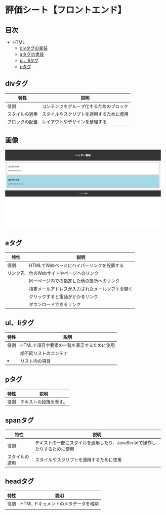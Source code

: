 # 評価シート【フロントエンド】

## 目次
- HTML
    - [divタグの実装](#user-content-divタグ)
    - [aタグの実装](#user-content-aタグ)
    - [ul、liタグ](#user-content-ul、liタグ)
    - [pタグ](#user-content-p、pタグ)

## divタグ
| 特性 | 説明 |
|------|------|
| 役割 | コンテンツをグループ化するためのブロック |
| スタイルの適用 | スタイルやスクリプトを適用するために使用 |
| ブロックの配置 | レイアウトやデザインを整理する |

## 画像
![divデモ画像](images/div-demo.png)

## aタグ
| 特性 | 説明 |
|------|------|
| 役割 | HTMLでWebページにハイパーリンクを設置する |
| リンク先 | 他のWebサイトやページへのリンク |
| | 同一ページ内での指定した他の箇所へのリンク |
| | 指定メールアドレスが入力されたメールソフトを開く |
| | クリックすると電話がかかるリンク |
| | ダウンロードできるリンク |

## ul、liタグ
| 特性 | 説明 |
|------|------|
| 役割 | HTMLで項目や要素の一覧を表示するために使用 |
| <ul> | 順不同リストのコンテナ |
| <li> | リスト内の項目 |

## pタグ
| 特性 | 説明 |
|------|------|
| 役割 |  テキストの段落を表す。|

## spanタグ
| 特性 | 説明 |
|------|------|
| 役割 | テキストの一部にスタイルを適用したり、JavaScriptで操作したりするために使用 |
| スタイルの適用 | スタイルやスクリプトを適用するために使用 |

## headタグ
| 特性 | 説明 |
|------|------|
| 役割 | HTML ドキュメントのメタデータを格納 |
| <title> | ブラウザのタイトルバーやタブに表示されるテキストを定義 |
| <link> | 部リソース（主にCSSファイル）へのリンクを定義 |

## footerタグ
| 特性 | 説明 |
|------|------|
| 役割 | フッターを表す。著作権情報、連絡先情報、サイトマップなど |
| © | コピーライト記号を表示するために使用 |
